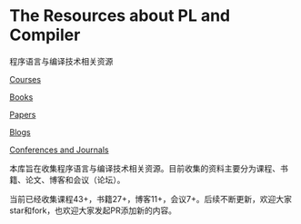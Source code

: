 # The Resources about PL and Compiler

程序语言与编译技术相关资源

[Courses](https://github.com/shining1984/PL-Compiler-Course-Collection/blob/master/Courses.md)

[Books](https://github.com/shining1984/PL-Compiler-Course-Collection/blob/master/Books.md)

[Papers](https://github.com/shining1984/PL-Compiler-Course-Collection/blob/master/Papers.md)

[Blogs](https://github.com/shining1984/PL-Compiler-Resource/blob/master/Blogs.md)

[Conferences and Journals](https://github.com/shining1984/PL-Compiler-Resource/blob/master/Conferences_Journals.md)

本库旨在收集程序语言与编译技术相关资源。目前收集的资料主要分为课程、书籍、论文、博客和会议（论坛）。

当前已经收集课程43+，书籍27+，博客11+，会议7+。后续不断更新，欢迎大家star和fork，也欢迎大家发起PR添加新的内容。